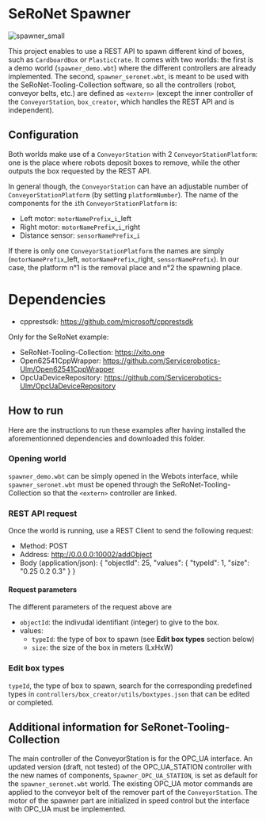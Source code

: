 # SeRoNet Spawner
![spawner_small](https://user-images.githubusercontent.com/38250944/123643493-b8748b80-d824-11eb-9a5a-6d17e9b63180.png)


This project enables to use a REST API to spawn different kind of boxes, such as `CardboardBox` or `PlasticCrate`.
It comes with two worlds: the first is a demo world (`spawner_demo.wbt`) where the different controllers are already implemented.
The second, `spawner_seronet.wbt`, is meant to be used with the SeRoNet-Tooling-Collection software, so all the controllers (robot, conveyor belts, etc.) are defined as `<extern>` (except the inner controller of the `ConveyorStation`, `box_creator`, which handles the REST API and is independent).

## Configuration

Both worlds make use of a `ConveyorStation` with 2 `ConveyorStationPlatform`: one is the place where robots deposit boxes to remove, while the other outputs the box requested by the REST API.

In general though, the `ConveyorStation` can have an adjustable number of `ConveyorStationPlatform` (by setting `platformNumber`).
The name of the components for the `i`th `ConveyorStationPlatform` is:


* Left motor: `motorNamePrefix`_`i`_left
* Right motor: `motorNamePrefix`_`i`_right
* Distance sensor: `sensorNamePrefix`_`i`

If there is only one `ConveyorStationPlatform` the names are simply (`motorNamePrefix`_left, `motorNamePrefix`_right, `sensorNamePrefix`). In our case, the platform n°1 is the removal place and n°2 the spawning place.


# Dependencies
* cpprestsdk: https://github.com/microsoft/cpprestsdk

Only for the SeRoNet example:
* SeRoNet-Tooling-Collection: https://xito.one
* Open62541CppWrapper: https://github.com/Servicerobotics-Ulm/Open62541CppWrapper
* OpcUaDeviceRepository: https://github.com/Servicerobotics-Ulm/OpcUaDeviceRepository

## How to run
Here are the instructions to run these examples after having installed the aforementionned dependencies and downloaded this folder.

### Opening world
`spawner_demo.wbt` can be simply opened in the Webots interface, while `spawner_seronet.wbt` must be opened through the SeRoNet-Tooling-Collection so that the `<extern>` controller are linked.
### REST API request
Once the world is running, use a REST Client to send the following request:
* Method: POST
* Address: http://0.0.0.0:10002/addObject
* Body (application/json): { "objectId": 25, "values": { "typeId": 1, "size": "0.25 0.2 0.3" } }

#### Request parameters
The different parameters of the request above are
* `objectId`: the indivudal identifiant (integer) to give to the box.
* values:
  * `typeId`: the type of box to spawn (see **Edit box types** section below)
  * `size`: the size of the box in meters (LxHxW)

### Edit box types
`typeId`, the type of box to spawn, search for the corresponding predefined types in `controllers/box_creator/utils/boxtypes.json` that can be edited or completed.

## Additional information for SeRonet-Tooling-Collection
The main controller of the ConveyorStation is for the OPC_UA interface. An updated version (draft, not tested) of the OPC_UA_STATION controller with the new names of components, `Spawner_OPC_UA_STATION`, is set as default for the `spawner_seronet.wbt` world. The existing OPC_UA motor commands are applied to the conveyor belt of the remover part of the `ConveyorStation`. The motor of the spawner part are initialized in speed control but the interface with OPC_UA must be implemented.
